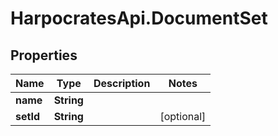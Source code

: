# HarpocratesApi.DocumentSet

## Properties

Name | Type | Description | Notes
------------ | ------------- | ------------- | -------------
**name** | **String** |  | 
**setId** | **String** |  | [optional] 


